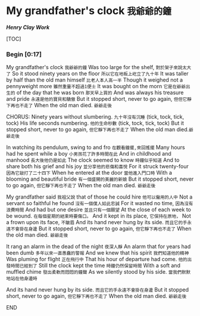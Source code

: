 My grandfather's clock `我爺爺的鐘`
===
***Henry Clay Work***

[TOC]

### Begin **[0:17]** 
My grandfather's clock `我爺爺的鐘`
Was too large for the shelf, `對於架子來說太大了`
So it stood ninety years on the floor `所以它在地板上屹立了九十年`
It was taller by half than the old man himself `比老人本人高一半`
Though it weighed not a pennyweight more `雖然重量不超過1便士`
It was bought on the morn `它是在爺爺出生的`
of the day that he was born `那天早上買的`
And was always his treasure and pride `永遠是他的寶貝和驕傲`
But it stopped short, never to go again, `但但它靜下再也不走了`
When the old man died. `爺爺走後`

CHORUS:
Ninety years without slumbering. `九十年沒有沉睡`
(tick, tock, tick, tock)
His life seconds numbering. `他的生命秒數`
(tick, tock, tick, tock)
But it stopped short, never to go again, `但它靜下再也不走了`
When the old man died.`爺爺走後`

In watching its pendulum, swing to and fro `在觀看鐘擺,來回搖擺`
Many hours had he spent while a boy `小男孩花了許多時間在此`
And in childhood and manhood `長大後他仍是如此`
The clock seemed to know `時鐘似乎知道`
And to share both his grief and his joy `並分享他的悲傷和喜悅`
For it struck twenty-four `因為它敲打了二十四下`
When he entered at the door `當他進入門口時`
With a blooming and beautiful bride `有一個盛開的美麗的新娘`
But it stopped short, never to go again, `但它靜下再也不走了`
When the old man died. `爺爺走後`

My grandfather said `我祖父說`
that of those he could hire `他可以僱用的人中`
Not a servant so faithful he found `沒有一個僕人如此忠誠`
For it wasted no time, `因為沒有浪費時間`
And had but one desire `並且只有一個願望`
At the close of each week to be wound. `在每個星期的結束時要傷口。`
And it kept in its place, `它保持在原地，`
Not a frown upon its face, `不皺眉`
And its hand never hung by its side. `而且它的手永遠不會掛在身邊`
But it stopped short, never to go again, `但它靜下再也不走了`
When the old man died. `爺爺走後`

It rang an alarm in the dead of the night `夜深人靜`
An alarm that for years had been dumb `多年以來一直愚蠢的警報`
And we knew that his spirit `我們知道他的精神`
Was pluming for flight `正在飛行中`
That his hour of departure had come. `他的出發時間已經到了`
Still the clock kept the time `時鐘仍然保留時間`
With a soft and muffled chime `發出柔軟而悶悶的鐘聲`
As we silently stood by his side. `當我們默默地站在他身邊時`

And its hand never hung by its side. `而且它的手永遠不會掛在身邊`
But it stopped short, never to go again, `但它靜下再也不走了`
When the old man died. `爺爺走後`

END